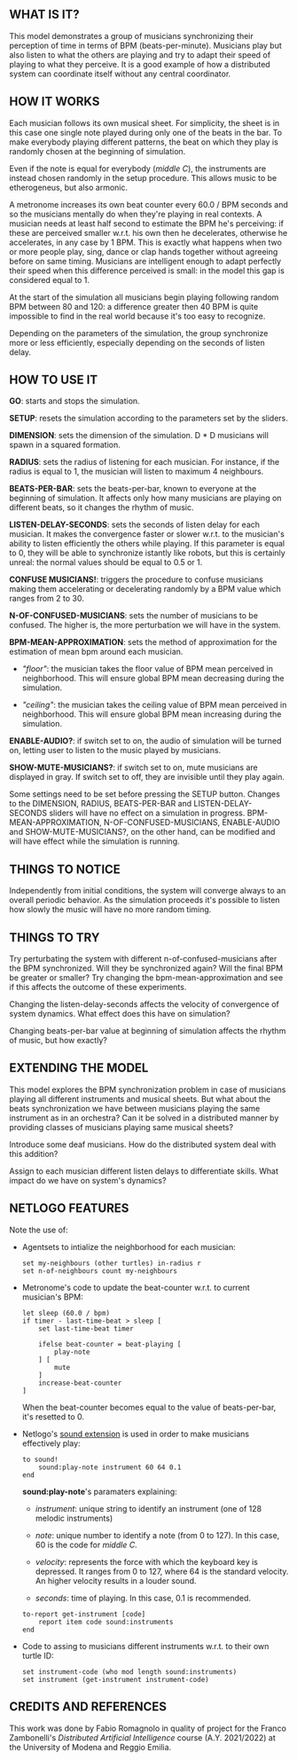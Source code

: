 ## WHAT IS IT?

This model demonstrates a group of musicians synchronizing their perception of time in terms of BPM (beats-per-minute). Musicians play but also listen to what the others are playing and try to adapt their speed of playing to what they perceive. It is a good example of how a distributed system can coordinate itself without any central coordinator.

## HOW IT WORKS

Each musician follows its own musical sheet. For simplicity, the sheet is in this case one single note played during only one of the beats in the bar. To make everybody playing different patterns, the beat on which they play is randomly chosen at the beginning of simulation. 

Even if the note is equal for everybody (_middle C_), the instruments are instead chosen randomly in the setup procedure. This allows music to be etherogeneus, but also armonic.

A metronome increases its own beat counter every 60.0 / BPM seconds and so the musicians mentally do when they're playing in real contexts. A musician needs at least half second to estimate the BPM he's perceiving: if these are perceived smaller w.r.t. his own then he decelerates, otherwise he accelerates, in any case by 1 BPM. 
This is exactly what happens when two or more people play, sing, dance or clap hands together without agreeing before on same timing. Musicians are intelligent enough to adapt perfectly their speed when this difference perceived is small: in the model this gap is considered equal to 1.

At the start of the simulation all musicians begin playing following random BPM between 80 and 120: a difference greater then 40 BPM is quite impossible to find in the real world because it's too easy to recognize. 

Depending on the parameters of the simulation, the group synchronize more or less efficiently, especially depending on the seconds of listen delay.

## HOW TO USE IT

**GO**: starts and stops the simulation.

**SETUP**: resets the simulation according to the parameters set by the sliders.

**DIMENSION**: sets the dimension of the simulation. D * D musicians will spawn in a squared formation.

**RADIUS**: sets the radius of listening for each musician. For instance, if the radius is equal to 1, the musician will listen to maximum 4 neighbours.

**BEATS-PER-BAR**: sets the beats-per-bar, known to everyone at the beginning of simulation. It affects only how many musicians are playing on different beats, so it changes the rhythm of music.

**LISTEN-DELAY-SECONDS**: sets the seconds of listen delay for each musician. It makes the convergence faster or slower w.r.t. to the musician's ability to listen efficiently the others while playing. If this parameter is equal to 0, they will be able to synchronize istantly like robots, but this is certainly unreal: the normal values should be equal to 0.5 or 1.

**CONFUSE MUSICIANS!**: triggers the procedure to confuse musicians making them accelerating or decelerating randomly by a BPM value which ranges from 2 to 30.

**N-OF-CONFUSED-MUSICIANS**: sets the number of musicians to be confused. The higher is, the more perturbation we will have in the system.

**BPM-MEAN-APPROXIMATION**: sets the method of approximation for the estimation of mean bpm around each musician.

- _"floor"_: the musician takes the floor value of BPM mean perceived in neighborhood. This will ensure global BPM mean decreasing during the simulation.

- _"ceiling"_: the musician takes the ceiling value of BPM mean perceived in neighborhood. This will ensure global BPM mean increasing during the simulation.

**ENABLE-AUDIO?**: if switch set to on, the audio of simulation will be turned on, letting user to listen to the music played by musicians.

**SHOW-MUTE-MUSICIANS?**: if switch set to on, mute musicians are displayed in gray. If switch set to off, they are invisible until they play again.

Some settings need to be set before pressing the SETUP button. Changes to the DIMENSION, RADIUS, BEATS-PER-BAR and LISTEN-DELAY-SECONDS sliders will have no effect on a simulation in progress.
BPM-MEAN-APPROXIMATION, N-OF-CONFUSED-MUSICIANS, ENABLE-AUDIO and SHOW-MUTE-MUSICIANS?, on the other hand, can be modified and will have effect while the simulation is running.

## THINGS TO NOTICE

Independently from initial conditions, the system will converge always to an overall periodic behavior. As the simulation proceeds it's possible to listen how slowly the music will have no more random timing.

## THINGS TO TRY

Try perturbating the system with different n-of-confused-musicians after the BPM synchronized. Will they be synchronized again? Will the final BPM be greater or smaller?
Try changing the bpm-mean-approximation and see if this affects the outcome of these experiments.

Changing the listen-delay-seconds affects the velocity of convergence of system dynamics. What effect does this have on simulation?

Changing beats-per-bar value at beginning of simulation affects the rhythm of music, but how exactly?

## EXTENDING THE MODEL

This model explores the BPM synchronization problem in case of musicians playing all different instruments and musical sheets. 
But what about the beats synchronization we have between musicians playing the same instrument as in an orchestra? Can it be solved in a distributed manner by providing classes of musicians playing same musical sheets?

Introduce some deaf musicians. How do the distributed system deal with this addition?

Assign to each musician different listen delays to differentiate skills. What impact do we have on system's dynamics?

## NETLOGO FEATURES

Note the use of:

- Agentsets to intialize the neighborhood for each musician:

	```  
	set my-neighbours (other turtles) in-radius r 	
	set n-of-neighbours count my-neighbours
	```

- Metronome's code to update the beat-counter w.r.t. to current musician's BPM:
	
	```
	let sleep (60.0 / bpm)
  	if timer - last-time-beat > sleep [
    	set last-time-beat timer

    	ifelse beat-counter = beat-playing [
      		play-note
    	] [
      		mute
    	]	
    	increase-beat-counter
  	]
	```
  
  	When the beat-counter becomes equal to the value of beats-per-bar, it's resetted to 0.

- Netlogo's [sound extension](https://ccl.northwestern.edu/netlogo/docs/sound.html) is used in order to make musicians effectively play:

	```
	to sound!
  		sound:play-note instrument 60 64 0.1
	end
	```

	**sound:play-note**'s paramaters explaining:
	
	- *instrument*: unique string to identify an instrument (one of 128 melodic instruments) 
        
	- *note*: unique number to identify a note (from 0 to 127). In this case, 60 is the code for _middle C_.
         
	- *velocity*: represents the force with which the keyboard key is depressed. It ranges from 0 to 127, where 64 is the standard velocity. An higher velocity results in a louder sound.

	- *seconds*: time of playing. In this case, 0.1 is recommended.

	```
	to-report get-instrument [code]
  		report item code sound:instruments
	end
	```

- Code to assing to musicians different instruments w.r.t. to their own turtle ID:

	```
	set instrument-code (who mod length sound:instruments)
  	set instrument (get-instrument instrument-code)
	```

## CREDITS AND REFERENCES

This work was done by Fabio Romagnolo in quality of project for the Franco Zambonelli's _Distributed Artificial Intelligence_ course (A.Y. 2021/2022) at the University of Modena and Reggio Emilia.